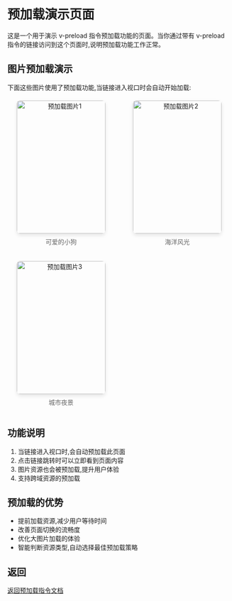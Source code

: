 # 预加载演示页面

这是一个用于演示 v-preload 指令预加载功能的页面。当你通过带有 v-preload 指令的链接访问到这个页面时,说明预加载功能工作正常。

## 图片预加载演示

下面这些图片使用了预加载功能,当链接进入视口时会自动开始加载:

<div class="image-grid">
  <div class="image-item">
    <img src="https://images.unsplash.com/photo-1517849845537-4d257902454a" alt="预加载图片1">
    <p>可爱的小狗</p>
  </div>
  <div class="image-item">
    <img src="https://images.unsplash.com/photo-1439853949127-fa647821eba0" alt="预加载图片2">
    <p>海洋风光</p>
  </div>
  <div class="image-item">
    <img src="https://images.unsplash.com/photo-1480714378408-67cf0d13bc1b" alt="预加载图片3">
    <p>城市夜景</p>
  </div>
</div>

## 功能说明

1. 当链接进入视口时,会自动预加载此页面
2. 点击链接跳转时可以立即看到页面内容
3. 图片资源也会被预加载,提升用户体验
4. 支持跨域资源的预加载

## 预加载的优势

- 提前加载资源,减少用户等待时间
- 改善页面切换的流畅度
- 优化大图片加载的体验
- 智能判断资源类型,自动选择最佳预加载策略

## 返回

[返回预加载指令文档](/directives/preload)

<style>
.image-grid {
  display: grid;
  grid-template-columns: repeat(auto-fit, minmax(200px, 1fr));
  gap: 20px;
  margin: 20px 0;
}

.image-item {
  text-align: center;
}

.image-item img {
  width: 200px;
  height: 300px;
  object-fit: cover;
  border-radius: 8px;
  box-shadow: 0 4px 8px rgba(0,0,0,0.1);
}

.image-item p {
  margin-top: 8px;
  color: #666;
}
</style>
